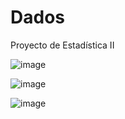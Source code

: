 # Dados
Proyecto de Estadística II


![image](https://github.com/Sincal200/Estadistica/assets/50584963/de0145a9-7fce-410d-b2e6-7f3840123fa7)

![image](https://github.com/Sincal200/Estadistica/assets/50584963/4eb978db-129c-438e-8964-92a9879dadab)

![image](https://github.com/Sincal200/Estadistica/assets/50584963/7d892077-f731-47dc-8a5a-53be50d5d3c1)
